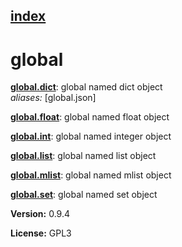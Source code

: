 [index](index.html) 
---

# global




[**global.dict**](global.dict.html): global named dict object <br>
_aliases:_ \[global.json\]


[**global.float**](global.float.html): global named float object 

[**global.int**](global.int.html): global named integer object 

[**global.list**](global.list.html): global named list object 

[**global.mlist**](global.mlist.html): global named mlist object 

[**global.set**](global.set.html): global named set object 


**Version:** 0.9.4

**License:** GPL3
